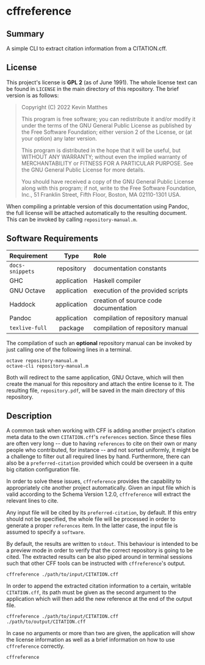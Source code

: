 <!------------------------------------------------------------------------------
--
-- Copyright (C) 2022 Kevin Matthes
--
-- This program is free software; you can redistribute it and/or modify
-- it under the terms of the GNU General Public License as published by
-- the Free Software Foundation; either version 2 of the License, or
-- (at your option) any later version.
--
-- This program is distributed in the hope that it will be useful,
-- but WITHOUT ANY WARRANTY; without even the implied warranty of
-- MERCHANTABILITY or FITNESS FOR A PARTICULAR PURPOSE.  See the
-- GNU General Public License for more details.
--
-- You should have received a copy of the GNU General Public License along
-- with this program; if not, write to the Free Software Foundation, Inc.,
-- 51 Franklin Street, Fifth Floor, Boston, MA 02110-1301 USA.
--
----
--
--  FILE
--      README.md
--
--  BRIEF
--      Important information regarding this project.
--
--  AUTHOR
--      Kevin Matthes
--
--  COPYRIGHT
--      (C) 2022 Kevin Matthes.
--      This file is licensed GPL 2 as of June 1991.
--
--  DATE
--      2022
--
--  NOTE
--      See `LICENSE' for full license.
--
------------------------------------------------------------------------------->

# cffreference

## Summary

A simple CLI to extract citation information from a CITATION.cff.

## License

This project's license is **GPL 2** (as of June 1991).  The whole license text
can be found in `LICENSE` in the main directory of this repository.  The brief
version is as follows:

> Copyright (C) 2022 Kevin Matthes
>
> This program is free software; you can redistribute it and/or modify
> it under the terms of the GNU General Public License as published by
> the Free Software Foundation; either version 2 of the License, or
> (at your option) any later version.
>
> This program is distributed in the hope that it will be useful,
> but WITHOUT ANY WARRANTY; without even the implied warranty of
> MERCHANTABILITY or FITNESS FOR A PARTICULAR PURPOSE.  See the
> GNU General Public License for more details.
>
> You should have received a copy of the GNU General Public License along
> with this program; if not, write to the Free Software Foundation, Inc.,
> 51 Franklin Street, Fifth Floor, Boston, MA 02110-1301 USA.

When compiling a printable version of this documentation using Pandoc, the full
license will be attached automatically to the resulting document.  This can be
invoked by calling `repository-manual.m`.

## Software Requirements

| Requirement       | Type          | Role                                  |
|:------------------|:-------------:|:--------------------------------------|
| `docs-snippets`   | repository    | documentation constants               |
| GHC               | application   | Haskell compiler                      |
| GNU Octave        | application   | execution of the provided scripts     |
| Haddock           | application   | creation of source code documentation |
| Pandoc            | application   | compilation of repository manual      |
| `texlive-full`    | package       | compilation of repository manual      |

The compilation of such an **optional** repository manual can be invoked by just
calling one of the following lines in a terminal.

```
octave repository-manual.m
octave-cli repository-manual.m
```

Both will redirect to the same application, GNU Octave, which will then create
the manual for this repository and attach the entire license to it.  The
resulting file, `repository.pdf`, will be saved in the main directory of this
repository.

## Description

A common task when working with CFF is adding another project's citation meta
data to the own `CITATION.cff`'s `references` section.  Since these files are
often very long -- due to having `references` to cite on their own or many
people who contributed, for instance -- and not sorted uniformly, it might be
a challenge to filter out all required lines by hand.  Furthermore, there can
also be a `preferred-citation` provided which could be overseen in a quite big
citation configuration file.

In order to solve these issues, `cffreference` provides the capability to
appropriately cite another project automatically.  Given an input file which is
valid according to the Schema Version 1.2.0, `cffreference` will extract the
relevant lines to cite.

Any input file will be cited by its `preferred-citation`, by default.  If this
entry should not be specified, the whole file will be processed in order to
generate a proper `references` item.  In the latter case, the input file is
assumed to specify a `software`.

By default, the results are written to `stdout`.  This behaviour is intended to
be a preview mode in order to verify that the correct repository is going to be
cited.  The extracted results can be also piped around in terminal sessions such
that other CFF tools can be instructed with `cffreference`'s output.

```
cffreference ./path/to/input/CITATION.cff
```

In order to append the extracted citation information to a certain, writable
`CITATION.cff`, its path must be given as the second argument to the application
which will then add the new reference at the end of the output file.

```
cffreference ./path/to/input/CITATION.cff ./path/to/output/CITATION.cff
```

In case no arguments or more than two are given, the application will show the
license information as well as a brief information on how to use `cffreference`
correctly.

```
cffreference
```
<!----------------------------------------------------------------------------->
